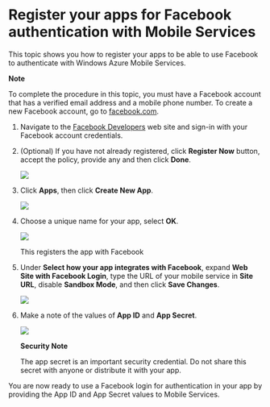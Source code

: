 <properties linkid="develop-mobile-how-to-guides-register-for-facebook-authentication" urlDisplayName="Register for Facebook Authentication" pageTitle="Register for Facebook authentication - Mobile Services" metaKeywords="Windows Azure Facebook, Azure Facebook, Azure authenticate Mobile Services" description="Learn how to use Facebook authentication in your Windows Azure Mobile Services app." metaCanonical="" services="" documentationCenter="" title="Register your apps for Facebook authentication with Mobile Services" authors=""  solutions="" writer="glenga" manager="" editor=""  />

# Register your apps for Facebook authentication with Mobile Services

This topic shows you how to register your apps to be able to use Facebook to authenticate with Windows Azure Mobile Services. 

<div class="dev-callout"><b>Note</b>
<p>To complete the procedure in this topic, you must have a Facebook account that has a verified email address and a mobile phone number. To create a new Facebook account, go to <a href="http://go.microsoft.com/fwlink/p/?LinkId=268285" target="_blank">facebook.com</a>.</p>
</div> 

1. Navigate to the <a href="http://go.microsoft.com/fwlink/p/?LinkId=268286" target="_blank">Facebook Developers</a> web site and sign-in with your Facebook account credentials.

2. (Optional) If you have not already registered, click **Register Now** button, accept the policy, provide any and then click **Done**. 

   	![][0]

3. Click **Apps**, then click **Create New App**.

   	![][1]

4. Choose a unique name for your app, select **OK**.

   	![][2]

	This registers the app with Facebook 

5.  Under **Select how your app integrates with Facebook**, expand **Web Site with Facebook Login**, type the URL of your mobile service in **Site URL**, disable **Sandbox Mode**, and then click **Save Changes**.

   	![][3]

6. Make a note of the values of **App ID** and **App Secret**. 

   	![][4]

    <div class="dev-callout"><b>Security Note</b>
	<p>The app secret is an important security credential. Do not share this secret with anyone or distribute it with your app.</p>
    </div>

You are now ready to use a Facebook login for authentication in your app by providing the App ID and App Secret values to Mobile Services. 

<!-- Anchors. -->

<!-- Images. -->
[0]: ./media/mobile-services-how-to-register-facebook-authentication/mobile-services-facebook-developer-register.png
[1]: ./media/mobile-services-how-to-register-facebook-authentication/mobile-services-facebook-add-app.png
[2]: ./media/mobile-services-how-to-register-facebook-authentication/mobile-services-facebook-new-app-dialog.png
[3]: ./media/mobile-services-how-to-register-facebook-authentication/mobile-services-facebook-configure-app.png
[4]: ./media/mobile-services-how-to-register-facebook-authentication/mobile-services-facebook-completed.png

<!-- URLs. -->

[Facebook Developers]: http://go.microsoft.com/fwlink/p/?LinkId=268286
[Get started with authentication]: /en-us/develop/mobile/tutorials/get-started-with-users-dotnet/

[Windows Azure Management Portal]: https://manage.windowsazure.com/
